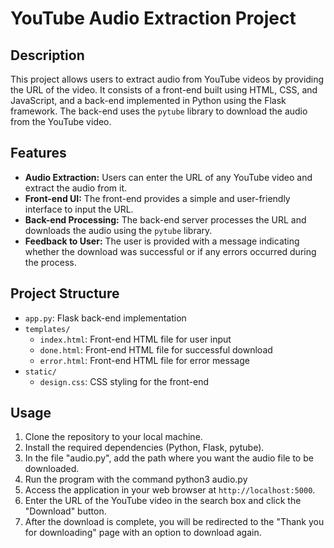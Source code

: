 # YouTube Audio Extraction Project

## Description

This project allows users to extract audio from YouTube videos by providing the URL of the video. It consists of a front-end built using HTML, CSS, and JavaScript, and a back-end implemented in Python using the Flask framework. The back-end uses the `pytube` library to download the audio from the YouTube video.

## Features

- **Audio Extraction:** Users can enter the URL of any YouTube video and extract the audio from it.
- **Front-end UI:** The front-end provides a simple and user-friendly interface to input the URL.
- **Back-end Processing:** The back-end server processes the URL and downloads the audio using the `pytube` library.
- **Feedback to User:** The user is provided with a message indicating whether the download was successful or if any errors occurred during the process.

## Project Structure
- `app.py`: Flask back-end implementation
- `templates/`
  - `index.html`: Front-end HTML file for user input
  - `done.html`: Front-end HTML file for successful download
  - `error.html`: Front-end HTML file for error message
- `static/`
  - `design.css`: CSS styling for the front-end

## Usage

1. Clone the repository to your local machine.
2. Install the required dependencies (Python, Flask, pytube).
3. In the file "audio.py", add the path where you want the audio file to be downloaded.
4. Run the program with the command
       python3 audio.py
5. Access the application in your web browser at `http://localhost:5000`.
6. Enter the URL of the YouTube video in the search box and click the "Download" button.
7. After the download is complete, you will be redirected to the "Thank you for downloading" page with an option to download again.
